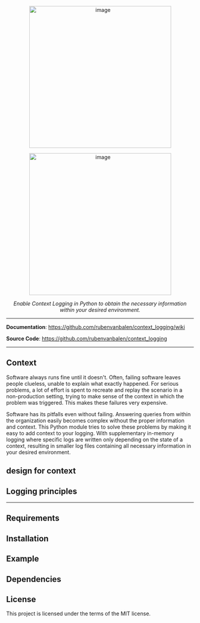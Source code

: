<p align="center">
  <img width="381" alt="image" src="https://github.com/rubenvanbalen/context_logging/assets/135207242/d60ecde6-11c5-4378-a655-1de42113a5e6">
</p>
<p align="center">
  <img width="381" alt="image" src="https://github.com/rubenvanbalen/context_logging/assets/135207242/8e2a8eb0-e789-4151-a68f-3440f27b3d7e">
</p>
<p align="center">
    <em>Enable Context Logging in Python to obtain the necessary information within your desired environment.</em>
</p>


---

**Documentation**: <a href="https://github.com/rubenvanbalen/context_logging/wiki" target="_blank">https://github.com/rubenvanbalen/context_logging/wiki</a>

**Source Code**: <a href="https://github.com/rubenvanbalen/context_logging" target="_blank">https://github.com/rubenvanbalen/context_logging</a>

---

## Context
Software always runs fine until it doesn't. Often, failing software leaves people clueless, unable to explain what exactly happened. For serious problems, a lot of effort is spent to recreate and replay the scenario in a non-production setting, trying to make sense of the context in which the problem was triggered. This makes these failures very expensive.

Software has its pitfalls even without failing. Answering queries from within the organization easily becomes complex without the proper information and context. This Python module tries to solve these problems by making it easy to add context to your logging. With supplementary in-memory logging where specific logs are written only depending on the state of a context, resulting in smaller log files containing all necessary information in your desired environment.

## design for context

## Logging principles

---

## Requirements

## Installation

## Example

## Dependencies

## License
This project is licensed under the terms of the MIT license.
